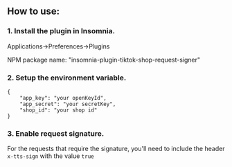 ## How to use:

### 1. Install the plugin in Insomnia.

Applications->Preferences->Plugins

NPM package name: "insomnia-plugin-tiktok-shop-request-signer"

### 2. Setup the environment variable.

```
{
	"app_key": "your openKeyId",
	"app_secret": "your secretKey",
	"shop_id": "your shop id"
}
```

### 3. Enable request signature.
For the requests that require the signature, you'll need to include the header `x-tts-sign` with the value `true`